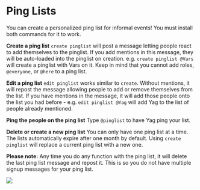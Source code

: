 # Ping Lists
You can create a personalized ping list for informal events! You must install both commands for it to work.

**Create a ping list**
`create pinglist` will post a message letting people react to add themselves to the pinglist. If you add mentions in this message, they will be auto-loaded into the pinglist on creation.
e.g. `create pinglist @Vars` will create a pinglist with Vars on it.
Keep in mind that you cannot add roles, `@everyone`, or `@here` to a ping list.

**Edit a ping list**
`edit pinglist` works similar to `create`. Without mentions, it will repost the message allowing people to add or remove themselves from the list.
If you have mentions in the message, it will add those people onto the list you had before - e.g. `edit pinglist @Yag` will add Yag to the list of people already mentioned.

**Ping the people on the ping list**
Type `@pinglist` to have Yag ping your list.

**Delete or create a new ping list**
You can only have one ping list at a time. The lists automatically expire after one month by default.
Using `create pinglist` will replace a current ping list with a new one.

**Please note:**
Any time you do any function with the ping list, it will delete the last ping list message and repost it. 
This is so you do not have multiple signup messages for your ping list.

![](https://bentovid.com/user/pages/03.sguides/04.bot-commands/pinglist.png)
